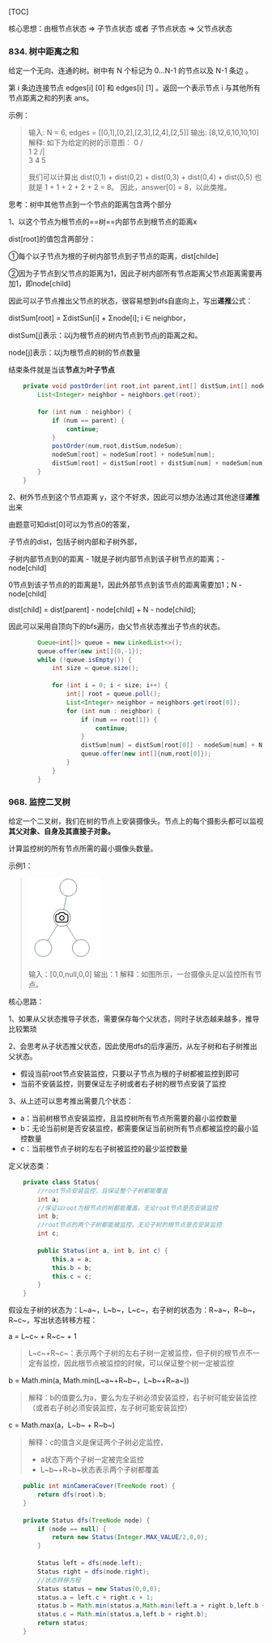 [TOC]

核心思想：由根节点状态 => 子节点状态 或者 子节点状态 => 父节点状态

### 834. 树中距离之和

给定一个无向、连通的树。树中有 N 个标记为 0...N-1 的节点以及 N-1 条边 。

第 i 条边连接节点 edges[i] [0] 和 edges[i] [1] 。返回一个表示节点 i 与其他所有节点距离之和的列表 ans。

示例：

> 输入: N = 6, edges = [[0,1],[0,2],[2,3],[2,4],[2,5]]
> 输出: [8,12,6,10,10,10]
> 解释: 
> 如下为给定的树的示意图：
> 0
> / \
> 1   2
>     /|\
>   3 4 5
>
> 我们可以计算出 dist(0,1) + dist(0,2) + dist(0,3) + dist(0,4) + dist(0,5) 
> 也就是 1 + 1 + 2 + 2 + 2 = 8。 因此，answer[0] = 8，以此类推。

思考：树中其他节点到一个节点的距离包含两个部分

1、以这个节点为根节点的==树==内部节点到根节点的距离x

dist[root]的值包含两部分：

①每个以子节点为根的子树内部节点到子节点的距离，dist[childe]

②因为子节点到父节点的距离为1，因此子树内部所有节点距离父节点距离需要再加1，即node[child]

因此可以子节点推出父节点的状态，很容易想到dfs自底向上，写出**递推**公式：

distSum[root] = ΣdistSun[i] + Σnode[i]; i ∈ neighbor，

distSum[j]表示：以j为根节点的树内节点到节点j的距离之和。

node[j]表示：以j为根节点的树的节点数量

结束条件就是当该**节点**为**叶子节点**

```java
    private void postOrder(int root,int parent,int[] distSum,int[] nodeSum) {
        List<Integer> neighbor = neighbors.get(root);

        for (int num : neighbor) {
            if (num == parent) {
                continue;
            }
            postOrder(num,root,distSum,nodeSum);
            nodeSum[root] = nodeSum[root] + nodeSum[num];
            distSum[root] = distSum[root] + distSum[num] + nodeSum[num];
        }
    }
```

2、树外节点到这个节点距离 y，这个不好求，因此可以想办法通过其他途径**递推**出来

由题意可知dist[0]可以为节点0的答案，

子节点的dist，包括子树内部和子树外部，

子树内部节点到0的距离 - 1就是子树内部节点到该子树节点的距离；- node[child]

0节点到该子节点的的距离是1，因此外部节点到该节点的距离需要加1；N - node[child]

dist[child] = dist[parent] - node[child] + N - node[child];

因此可以采用自顶向下的bfs遍历，由父节点状态推出子节点的状态。

```java
        Queue<int[]> queue = new LinkedList<>();
        queue.offer(new int[]{0,-1});
        while (!queue.isEmpty()) {
            int size = queue.size();

            for (int i = 0; i < size; i++) {
                int[] root = queue.poll();
                List<Integer> neighbor = neighbors.get(root[0]);
                for (int num : neighbor) {
                    if (num == root[1]) {
                        continue;
                    }
                    distSum[num] = distSum[root[0]] - nodeSum[num] + N - nodeSum[num];
                    queue.offer(new int[]{num,root[0]});
                }
            }
        }
```

### 968. 监控二叉树

给定一个二叉树，我们在树的节点上安装摄像头。节点上的每个摄影头都可以监视**其父对象、自身及其直接子对象。**

计算监控树的所有节点所需的最小摄像头数量。

示例1：

> ![](../picture/968监控二叉树-示例.png)
>
> 输入：[0,0,null,0,0]
> 输出：1
> 解释：如图所示，一台摄像头足以监控所有节点。

核心思路：

1、如果从父状态推导子状态，需要保存每个父状态，同时子状态越来越多，推导比较繁琐

2、会思考从子状态推父状态，因此使用dfs的后序遍历，从左子树和右子树推出父状态。

* 假设当前root节点安装监控，只要以子节点为根的子树都被监控到即可
* 当前不安装监控，则要保证左子树或者右子树的根节点安装了监控

3、从上述可以思考推出需要几个状态：

* a：当前树根节点安装监控，且监控树所有节点所需要的最小监控数量
* b：无论当前树是否安装监控，都需要保证当前树所有节点都被监控的最小监控数量
* c：当前根节点子树的左右子树被监控的最少监控数量

定义状态类：

```java
    private class Status{
        //root节点安装监控，且保证整个子树都能覆盖
        int a;
        //保证以root为根节点的树都能覆盖，无论root节点是否安装监控
        int b;
        //root节点的两个子树都能被监控，无论子树的根节点是否安装监控
        int c;

        public Status(int a, int b, int c) {
            this.a = a;
            this.b = b;
            this.c = c;
        }
    }
```

假设左子树的状态为：L~a~，L~b~，L~c~，右子树的状态为：R~a~，R~b~，R~c~，写出状态转移方程：

a = L~c~ + R~c~ + 1

> L~c~+R~c~：表示两个子树的左右子树一定被监控，但子树的根节点不一定有监控，因此根节点被监控的时候，可以保证整个树一定被监控

b = Math.min(a, Math.min(L~a~+R~b~，L~b~+R~a~)) 

> 解释：b的值要么为a，要么为左子树必须安装监控，右子树可能安装监控（或者右子树必须安装监控，左子树可能安装监控）

c = Math.max(a，L~b~ + R~b~)

> 解释：c的值含义是保证两个子树必定监控，
>
> * a状态下两个子树一定被完全监控
> * L~b~+R~b~状态表示两个子树都覆盖

```java
    public int minCameraCover(TreeNode root) {
        return dfs(root).b;
    }

    private Status dfs(TreeNode node) {
        if (node == null) {
            return new Status(Integer.MAX_VALUE/2,0,0);
        }

        Status left = dfs(node.left);
        Status right = dfs(node.right);
        //状态转移方程
        Status status = new Status(0,0,0);
        status.a = left.c + right.c + 1;
        status.b = Math.min(status.a,Math.min(left.a + right.b,left.b + right.a));
        status.c = Math.min(status.a,left.b + right.b);
        return status;
    }
```


